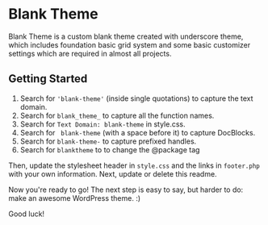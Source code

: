 Blank Theme
===

Blank Theme is a custom blank theme created with underscore theme, which includes foundation basic grid system and some basic customizer settings which are required in almost all projects.

Getting Started
---------------

1. Search for `'blank-theme'` (inside single quotations) to capture the text domain.
2. Search for `blank_theme_` to capture all the function names.
3. Search for `Text Domain: blank-theme` in style.css.
4. Search for <code>&nbsp;blank-theme</code> (with a space before it) to capture DocBlocks.
5. Search for `blank-theme-` to capture prefixed handles.
5. Search for `blanktheme` to to change the @package tag

Then, update the stylesheet header in `style.css` and the links in `footer.php` with your own information. Next, update or delete this readme.

Now you're ready to go! The next step is easy to say, but harder to do: make an awesome WordPress theme. :)

Good luck!